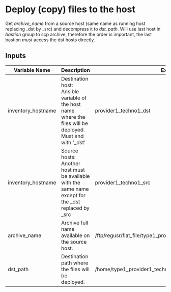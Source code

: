 # Deploy (copy) files to the host
Get *archive_name* from a source host (same name as running host replacing _dst by _src) and decompress it to *dst_path*.
Will use last host in *bastion* group to scp archive, therefore the order is important, the last bastion _must_ access the dst hosts directly.

## Inputs
|Variable Name|Description|Example|
|---|---|---|
|inventory_hostname|Destination host: Ansible variable of the host name where the files will be deployed. Must end with '_dst'|provider1_techno1_dst|
|inventory_hostname|Source hosts: Another host must be available with the same name except for the _dst replaced by _src|provider1_techno1_src|
|archive_name|Archive full name available on the source host.|/ftp/regusr/flat_file/type1_provider1_techno2.20211222.15.tgz|
|dst_path|Destination path where the files will be deployed.|/home/type1_provider1_techno1/flat_file|
